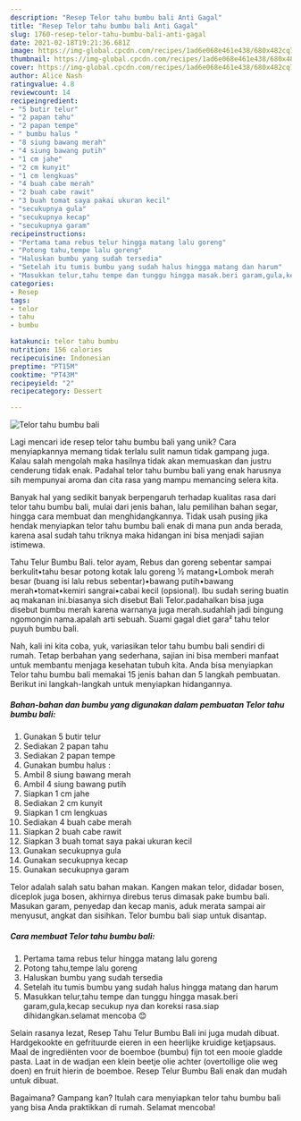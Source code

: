 ```yaml
---
description: "Resep Telor tahu bumbu bali Anti Gagal"
title: "Resep Telor tahu bumbu bali Anti Gagal"
slug: 1760-resep-telor-tahu-bumbu-bali-anti-gagal
date: 2021-02-18T19:21:36.681Z
image: https://img-global.cpcdn.com/recipes/1ad6e068e461e438/680x482cq70/telor-tahu-bumbu-bali-foto-resep-utama.jpg
thumbnail: https://img-global.cpcdn.com/recipes/1ad6e068e461e438/680x482cq70/telor-tahu-bumbu-bali-foto-resep-utama.jpg
cover: https://img-global.cpcdn.com/recipes/1ad6e068e461e438/680x482cq70/telor-tahu-bumbu-bali-foto-resep-utama.jpg
author: Alice Nash
ratingvalue: 4.8
reviewcount: 14
recipeingredient:
- "5 butir telur"
- "2 papan tahu"
- "2 papan tempe"
- " bumbu halus "
- "8 siung bawang merah"
- "4 siung bawang putih"
- "1 cm jahe"
- "2 cm kunyit"
- "1 cm lengkuas"
- "4 buah cabe merah"
- "2 buah cabe rawit"
- "3 buah tomat saya pakai ukuran kecil"
- "secukupnya gula"
- "secukupnya kecap"
- "secukupnya garam"
recipeinstructions:
- "Pertama tama rebus telur hingga matang lalu goreng"
- "Potong tahu,tempe lalu goreng"
- "Haluskan bumbu yang sudah tersedia"
- "Setelah itu tumis bumbu yang sudah halus hingga matang dan harum"
- "Masukkan telur,tahu tempe dan tunggu hingga masak.beri garam,gula,kecap secukup nya dan koreksi rasa.siap dihidangkan.selamat mencoba 😊"
categories:
- Resep
tags:
- telor
- tahu
- bumbu

katakunci: telor tahu bumbu 
nutrition: 156 calories
recipecuisine: Indonesian
preptime: "PT15M"
cooktime: "PT43M"
recipeyield: "2"
recipecategory: Dessert

---
```



![Telor tahu bumbu bali](https://img-global.cpcdn.com/recipes/1ad6e068e461e438/680x482cq70/telor-tahu-bumbu-bali-foto-resep-utama.jpg)

Lagi mencari ide resep telor tahu bumbu bali yang unik? Cara menyiapkannya memang tidak terlalu sulit namun tidak gampang juga. Kalau salah mengolah maka hasilnya tidak akan memuaskan dan justru cenderung tidak enak. Padahal telor tahu bumbu bali yang enak harusnya sih mempunyai aroma dan cita rasa yang mampu memancing selera kita.

Banyak hal yang sedikit banyak berpengaruh terhadap kualitas rasa dari telor tahu bumbu bali, mulai dari jenis bahan, lalu pemilihan bahan segar, hingga cara membuat dan menghidangkannya. Tidak usah pusing jika hendak menyiapkan telor tahu bumbu bali enak di mana pun anda berada, karena asal sudah tahu triknya maka hidangan ini bisa menjadi sajian istimewa.

Tahu Telur Bumbu Bali. telor ayam, Rebus dan goreng sebentar sampai berkulit•tahu besar potong kotak lalu goreng ½ matang•Lombok merah besar (buang isi lalu rebus sebentar)•bawang putih•bawang merah•tomat•kemiri sangrai•cabai kecil (opsional). Ibu sudah sering buatin aq makanan ini.biasanya sich disebut Bali Telor.padahalkan bisa juga disebut bumbu merah karena warnanya juga merah.sudahlah jadi bingung ngomongin nama.apalah arti sebuah. Suami gagal diet gara² tahu telor puyuh bumbu bali.


Nah, kali ini kita coba, yuk, variasikan telor tahu bumbu bali sendiri di rumah. Tetap berbahan yang sederhana, sajian ini bisa memberi manfaat untuk membantu menjaga kesehatan tubuh kita. Anda bisa menyiapkan Telor tahu bumbu bali memakai 15 jenis bahan dan 5 langkah pembuatan. Berikut ini langkah-langkah untuk menyiapkan hidangannya.

<!--inarticleads1-->

##### Bahan-bahan dan bumbu yang digunakan dalam pembuatan Telor tahu bumbu bali:

1. Gunakan 5 butir telur
1. Sediakan 2 papan tahu
1. Sediakan 2 papan tempe
1. Gunakan  bumbu halus :
1. Ambil 8 siung bawang merah
1. Ambil 4 siung bawang putih
1. Siapkan 1 cm jahe
1. Sediakan 2 cm kunyit
1. Siapkan 1 cm lengkuas
1. Sediakan 4 buah cabe merah
1. Siapkan 2 buah cabe rawit
1. Siapkan 3 buah tomat saya pakai ukuran kecil
1. Gunakan secukupnya gula
1. Gunakan secukupnya kecap
1. Gunakan secukupnya garam


Telor adalah salah satu bahan makan. Kangen makan telor, didadar bosen, diceplok juga bosen, akhirnya direbus terus dimasak pake bumbu bali. Masukan garam, penyedap dan kecap manis, aduk merata sampai air menyusut, angkat dan sisihkan. Telor bumbu bali siap untuk disantap. 

<!--inarticleads2-->

##### Cara membuat Telor tahu bumbu bali:

1. Pertama tama rebus telur hingga matang lalu goreng
1. Potong tahu,tempe lalu goreng
1. Haluskan bumbu yang sudah tersedia
1. Setelah itu tumis bumbu yang sudah halus hingga matang dan harum
1. Masukkan telur,tahu tempe dan tunggu hingga masak.beri garam,gula,kecap secukup nya dan koreksi rasa.siap dihidangkan.selamat mencoba 😊


Selain rasanya lezat, Resep Tahu Telur Bumbu Bali ini juga mudah dibuat. Hardgekookte en gefrituurde eieren in een heerlijke kruidige ketjapsaus. Maal de ingrediënten voor de boemboe (bumbu) fijn tot een mooie gladde pasta. Laat in de wadjan een klein beetje olie achter (overtollige olie weg doen) en fruit hierin de boemboe. Resep Telur Bumbu Bali enak dan mudah untuk dibuat. 

Bagaimana? Gampang kan? Itulah cara menyiapkan telor tahu bumbu bali yang bisa Anda praktikkan di rumah. Selamat mencoba!
